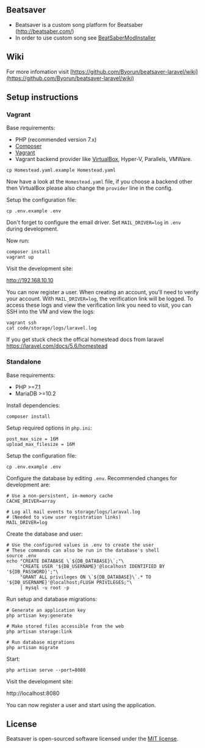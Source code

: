 ## Beatsaver

- Beatsaver is a custom song platform for Beatsaber (http://beatsaber.com/)
- In order to use custom song see [BeatSaberModInstaller](https://github.com/Umbranoxio/BeatSaberModInstaller/releases)

## Wiki
For more infomation visit [https://github.com/Byorun/beatsaver-laravel/wiki](https://github.com/Byorun/beatsaver-laravel/wiki)

## Setup instructions

### Vagrant

Base requirements:
* PHP (recommended version 7.x)
* [Composer](https://getcomposer.org/)
* [Vagrant](https://www.vagrantup.com/)
* Vagrant backend provider like [VirtualBox](https://www.virtualbox.org/), Hyper-V, Parallels, VMWare.

```
cp Homestead.yaml.example Homestead.yaml
```

Now have a look at the `Homestead.yaml` file, if you choose a backend other then VirtualBox please also change the `provider` line in the config.

Setup the configuration file:
```
cp .env.example .env
```

Don't forget to configure the email driver. Set `MAIL_DRIVER=log` in `.env` during development. 

Now run:
```
composer install
vagrant up
```

Visit the development site:

http://192.168.10.10

You can now register a user. When creating an account, you'll need to verify your account. With `MAIL_DRIVER=log`, the verification link will be logged. To access these logs and view the verification link you need to visit, you can SSH into the VM and view the logs:

```
vagrant ssh
cat code/storage/logs/laravel.log
```

If you get stuck check the offical homestead docs from laravel https://laravel.com/docs/5.6/homestead

### Standalone

Base requirements:

* PHP >=7.1
* MariaDB >=10.2

Install dependencies:

```
composer install
```

Setup required options in `php.ini`:

```
post_max_size = 16M
upload_max_filesize = 16M
```

Setup the configuration file:

```
cp .env.example .env
```

Configure the database by editing `.env`. Recommended changes for development are:
```
# Use a non-persistent, in-memory cache
CACHE_DRIVER=array

# Log all mail events to storage/logs/laraval.log
# (Needed to view user registration links)
MAIL_DRIVER=log
```

Create the database and user:

```
# Use the configured values in .env to create the user
# These commands can also be run in the database's shell
source .env
echo "CREATE DATABASE \`${DB_DATABASE}\`;"\
     "CREATE USER '${DB_USERNAME}'@localhost IDENTIFIED BY '${DB_PASSWORD}';"\
     "GRANT ALL privileges ON \`${DB_DATABASE}\`.* TO '${DB_USERNAME}'@localhost;FLUSH PRIVILEGES;"\
     | mysql -u root -p
```

Run setup and database migrations:

```
# Generate an application key
php artisan key:generate

# Make stored files accessible from the web
php artisan storage:link

# Run database migrations
php artisan migrate
```

Start:

```
php artisan serve --port=8080
```

Visit the development site:

http://localhost:8080

You can now register a user and start using the application.

## License

Beatsaver is open-sourced software licensed under the [MIT license](https://opensource.org/licenses/MIT).
